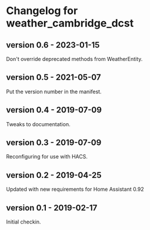 # Changelog for weather_cambridge_dcst

## version 0.6 - 2023-01-15

Don't override deprecated methods from WeatherEntity.

## version 0.5 - 2021-05-07

Put the version number in the manifest.

## version 0.4 - 2019-07-09 

Tweaks to documentation.

## version 0.3 - 2019-07-09 

Reconfiguring for use with HACS.

## version 0.2 - 2019-04-25

Updated with new requirements for Home Assistant 0.92

## version 0.1  - 2019-02-17

Initial checkin.

